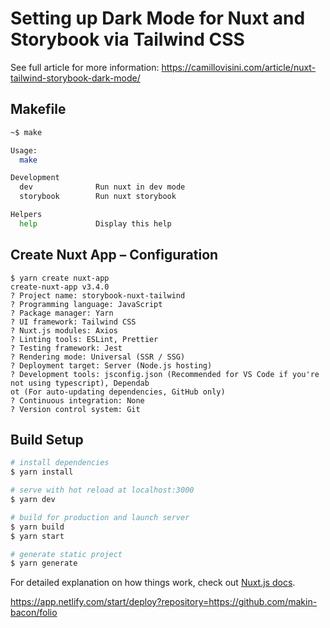 # Setting up Dark Mode for Nuxt and Storybook via Tailwind CSS

See full article for more information: <https://camillovisini.com/article/nuxt-tailwind-storybook-dark-mode/>

## Makefile

```bash
~$ make

Usage:
  make

Development
  dev              Run nuxt in dev mode
  storybook        Run nuxt storybook

Helpers
  help             Display this help
```

## Create Nuxt App – Configuration

```text
$ yarn create nuxt-app
create-nuxt-app v3.4.0
? Project name: storybook-nuxt-tailwind
? Programming language: JavaScript
? Package manager: Yarn
? UI framework: Tailwind CSS
? Nuxt.js modules: Axios
? Linting tools: ESLint, Prettier
? Testing framework: Jest
? Rendering mode: Universal (SSR / SSG)
? Deployment target: Server (Node.js hosting)
? Development tools: jsconfig.json (Recommended for VS Code if you're not using typescript), Dependab
ot (For auto-updating dependencies, GitHub only)
? Continuous integration: None
? Version control system: Git
```

## Build Setup

```bash
# install dependencies
$ yarn install

# serve with hot reload at localhost:3000
$ yarn dev

# build for production and launch server
$ yarn build
$ yarn start

# generate static project
$ yarn generate
```

For detailed explanation on how things work, check out [Nuxt.js docs](https://nuxtjs.org).

https://app.netlify.com/start/deploy?repository=https://github.com/makin-bacon/folio

